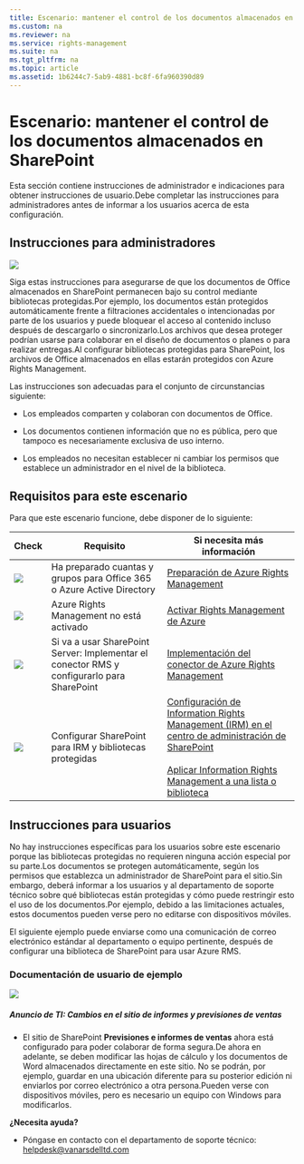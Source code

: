 ```yaml
---
title: Escenario: mantener el control de los documentos almacenados en SharePoint
ms.custom: na
ms.reviewer: na
ms.service: rights-management
ms.suite: na
ms.tgt_pltfrm: na
ms.topic: article
ms.assetid: 1b6244c7-5ab9-4881-bc8f-6fa960390d89
---
```

# Escenario: mantener el control de los documentos almacenados en SharePoint
Esta sección contiene instrucciones de administrador e indicaciones para obtener instrucciones de usuario.Debe completar las instrucciones para administradores antes de informar a los usuarios acerca de esta configuración.

## Instrucciones para administradores
![](../Image/AzRMS_AdminBanner.png)

Siga estas instrucciones para asegurarse de que los documentos de Office almacenados en SharePoint permanecen bajo su control mediante bibliotecas protegidas.Por ejemplo, los documentos están protegidos automáticamente frente a filtraciones accidentales o intencionadas por parte de los usuarios y puede bloquear el acceso al contenido incluso después de descargarlo o sincronizarlo.Los archivos que desea proteger podrían usarse para colaborar en el diseño de documentos o planes o para realizar entregas.Al configurar bibliotecas protegidas para SharePoint, los archivos de Office almacenados en ellas estarán protegidos con Azure Rights Management.

Las instrucciones son adecuadas para el conjunto de circunstancias siguiente:

-   Los empleados comparten y colaboran con documentos de Office.

-   Los documentos contienen información que no es pública, pero que tampoco es necesariamente exclusiva de uso interno.

-   Los empleados no necesitan establecer ni cambiar los permisos que establece un administrador en el nivel de la biblioteca.

## Requisitos para este escenario
Para que este escenario funcione, debe disponer de lo siguiente:

|Check|Requisito|Si necesita más información|
|---------|-------------|-------------------------------|
|![](../Image/4d269a30-a873-45c5-87de-30ee6558e7b0.gif)|Ha preparado cuantas y grupos para Office 365 o Azure Active Directory|[Preparación de Azure Rights Management](https://technet.microsoft.com/library/jj585029.aspx)|
|![](../Image/4d269a30-a873-45c5-87de-30ee6558e7b0.gif)|Azure Rights Management no está activado|[Activar Rights Management de Azure](https://technet.microsoft.com/library/jj658941.aspx)|
|![](../Image/4d269a30-a873-45c5-87de-30ee6558e7b0.gif)|Si va a usar SharePoint Server: Implementar el conector RMS y configurarlo para SharePoint|[Implementación del conector de Azure Rights Management](https://technet.microsoft.com/library/dn375964.aspx)|
|![](../Image/4d269a30-a873-45c5-87de-30ee6558e7b0.gif)|Configurar SharePoint para IRM y bibliotecas protegidas|[Configuración de Information Rights Management (IRM) en el centro de administración de SharePoint](https://support.office.com/en-us/article/Set-up-Information-Rights-Management-IRM-in-SharePoint-admin-center-239ce6eb-4e81-42db-bf86-a01362fed65c)<br /><br />[Aplicar Information Rights Management a una lista o biblioteca](http://office.microsoft.com/sharepoint-help/apply-information-rights-management-to-a-list-or-library-HA102891460.aspx)|

## Instrucciones para usuarios
No hay instrucciones específicas para los usuarios sobre este escenario porque las bibliotecas protegidas no requieren ninguna acción especial por su parte.Los documentos se protegen automáticamente, según los permisos que establezca un administrador de SharePoint para el sitio.Sin embargo, deberá informar a los usuarios y al departamento de soporte técnico sobre qué bibliotecas están protegidas y cómo puede restringir esto el uso de los documentos.Por ejemplo, debido a las limitaciones actuales, estos documentos pueden verse pero no editarse con dispositivos móviles.

El siguiente ejemplo puede enviarse como una comunicación de correo electrónico estándar al departamento o equipo pertinente, después de configurar una biblioteca de SharePoint para usar Azure RMS.

### Documentación de usuario de ejemplo
![](../Image/AzRMS_ExampleBanner.png)

##### Anuncio de TI: Cambios en el sitio de informes y previsiones de ventas

-   El sitio de SharePoint **Previsiones e informes de ventas** ahora está configurado para poder colaborar de forma segura.De ahora en adelante, se deben modificar las hojas de cálculo y los documentos de Word almacenados directamente en este sitio. No se podrán, por ejemplo, guardar en una ubicación diferente para su posterior edición ni enviarlos por correo electrónico a otra persona.Pueden verse con dispositivos móviles, pero es necesario un equipo con Windows para modificarlos.

**¿Necesita ayuda?**

-   Póngase en contacto con el departamento de soporte técnico: helpdesk@vanarsdelltd.com

